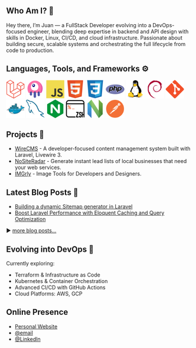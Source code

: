 ## Who Am I? 🤔

Hey there, I’m Juan — a FullStack Developer evolving into a DevOps-focused engineer, blending deep expertise in backend and API design with skills in Docker, Linux, CI/CD, and cloud infrastructure. Passionate about building secure, scalable systems and orchestrating the full lifecycle from code to production.
<br>

## Languages, Tools, and Frameworks ⚙️

<!-- For more icons please follow  https://github.com/devicons/devicon -->
<p>
    <img src="https://raw.githubusercontent.com/devicons/devicon/master/icons/laravel/laravel-original.svg" width="50" height="50"/>
    <img src="https://raw.githubusercontent.com/devicons/devicon/master/icons/livewire/livewire-original.svg" width="50" height="50"/>
    <img src="https://raw.githubusercontent.com/devicons/devicon/master/icons/javascript/javascript-original.svg" width="50" height="50"/>
    <img src="https://raw.githubusercontent.com/devicons/devicon/master/icons/html5/html5-original.svg" width="50" height="50"/>
    <img src="https://raw.githubusercontent.com/devicons/devicon/master/icons/css3/css3-original.svg" width="50" height="50"/>
    <img src="https://raw.githubusercontent.com/devicons/devicon/master/icons/php/php-original.svg" width="50" height="50"/>
    <img src="https://raw.githubusercontent.com/devicons/devicon/master/icons/linux/linux-original.svg" width="50" height="50"/>
    <img src="https://raw.githubusercontent.com/devicons/devicon/master/icons/debian/debian-original.svg" width="50" height="50"/>
    <img src="https://raw.githubusercontent.com/devicons/devicon/master/icons/git/git-original.svg" width="50" height="50"/>
    <img src="https://raw.githubusercontent.com/devicons/devicon/master/icons/docker/docker-original.svg" width="50" height="50"/>
    <img src="https://raw.githubusercontent.com/devicons/devicon/master/icons/mysql/mysql-original.svg" width="50" height="50"/>
    <img src="https://raw.githubusercontent.com/devicons/devicon/master/icons/nginx/nginx-original.svg" width="50" height="50"/>
    <img src="https://raw.githubusercontent.com/devicons/devicon/master/icons/zsh/zsh-original.svg" width="50" height="50"/>
    <img src="https://raw.githubusercontent.com/devicons/devicon/master/icons/neovim/neovim-original.svg" width="50" height="50"/>
    <img src="https://raw.githubusercontent.com/devicons/devicon/master/icons/postman/postman-original.svg" width="50" height="50"/>
</p>

## Projects 🔗

- [WireCMS](https://wirecms.jcadima.dev/) - A developer-focused content management system built with Laravel, Livewire 3.
- [NoSiteRadar](https://nositeradar.jcadima.dev/) - Generate instant lead lists of local businesses that need your web services.
- [IMGrly](https://imgrly.jcadima.dev/) - Image Tools for Developers and Designers.

## Latest Blog Posts 📕

<!-- BLOG-POST-LIST:START -->

- [Building a dynamic Sitemap generator in Laravel](https://jcadima.dev/blog/how-to-build-a-custom-sitemap-in-laravel-for-better-seo-without-packages)
- [Boost Laravel Performance with Eloquent Caching and Query Optimization](https://jcadima.dev/blog/boost-laravel-performance-with-eloquent-caching-and-query-optimization)
<!-- BLOG-POST-LIST:END -->

▶️ [more blog posts...](https://jcadima.dev/blog)

## Evolving into DevOps 🚀

Currently exploring:

- Terraform & Infrastructure as Code
- Kubernetes & Container Orchestration
- Advanced CI/CD with GitHub Actions
- Cloud Platforms: AWS, GCP

## Online Presence

- <a target="_blank" href="https://jcadima.dev">Personal Website</a>
- <a href="mailto:juanjcadima@gmail.com">@email</a>
- <a target="_blank" href="https://www.linkedin.com/in/juancadima/">@LinkedIn</a>
